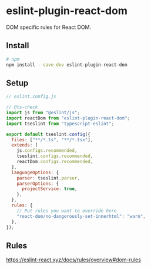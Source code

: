 # eslint-plugin-react-dom

DOM specific rules for React DOM.

## Install

```sh
# npm
npm install --save-dev eslint-plugin-react-dom
```

## Setup

```js
// eslint.config.js

// @ts-check
import js from "@eslint/js";
import reactDom from "eslint-plugin-react-dom";
import tseslint from "typescript-eslint";

export default tseslint.config({
  files: ["**/*.ts", "**/*.tsx"],
  extends: [
    js.configs.recommended,
    tseslint.configs.recommended,
    reactDom.configs.recommended,
  ],
  languageOptions: {
    parser: tseslint.parser,
    parserOptions: {
      projectService: true,
    },
  },
  rules: {
    // Put rules you want to override here
    "react-dom/no-dangerously-set-innerhtml": "warn",
  },
});
```

## Rules

<https://eslint-react.xyz/docs/rules/overview#dom-rules>
